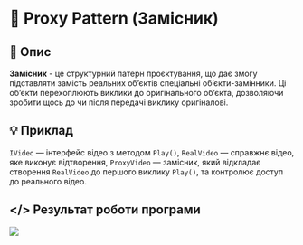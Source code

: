 ﻿# 🔗 Proxy Pattern (Замісник)
## 💬 Опис
**Замісник** - це структурний патерн проєктування, що дає змогу підставляти замість реальних об’єктів спеціальні об’єкти-замінники. Ці об’єкти перехоплюють виклики до оригінального об’єкта, дозволяючи зробити щось до чи після передачі виклику оригіналові.
## 💡 Приклад
```IVideo``` — інтерфейс відео з методом ```Play()```, ```RealVideo``` — справжнє відео, яке виконує відтворення, ```ProxyVideo``` — замісник, який відкладає створення ```RealVideo``` до першого виклику ```Play()```, та контролює доступ до реального відео.
## </> Результат роботи програми
![](https://github.com/user-attachments/assets/38697d45-4d41-449a-b716-073434b1ceb5)
